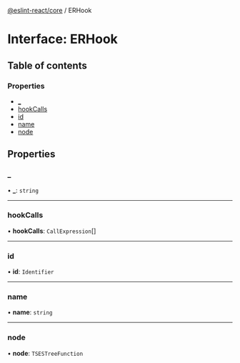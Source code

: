 [@eslint-react/core](../README.md) / ERHook

# Interface: ERHook

## Table of contents

### Properties

- [\_](ERHook.md#_)
- [hookCalls](ERHook.md#hookcalls)
- [id](ERHook.md#id)
- [name](ERHook.md#name)
- [node](ERHook.md#node)

## Properties

### \_

• **\_**: `string`

___

### hookCalls

• **hookCalls**: `CallExpression`[]

___

### id

• **id**: `Identifier`

___

### name

• **name**: `string`

___

### node

• **node**: `TSESTreeFunction`
